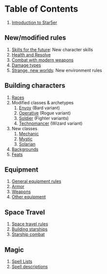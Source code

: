 # Table of Contents

 1. [Introduction to Star5er](README.md)

## New/modified rules

 1. [Skills for the future](rules/skills.md): New character skills
 1. [Health and Resolve](rules/health-and-resolve.md)
 1. [Combat with modern weapons](rules/combat.md)
 1. [Damage types](rules/damage.md)
 1. [Strange, new worlds](rules/environment.md): New environment rules

## Building characters

 1. [Races](character/races.md)
 1. Modified classes & archetypes
    1. [Envoy](character/classes/bard.md) (Bard variant)
    1. [Operative](character/classes/rogue.md) (Rogue variant)
    1. [Soldier](character/classes/fighter.md) (Fighter variants)
    1. [Technomancer](character/classes/wizard.md) (Wizard variant)
 1. New classes
    1. [Mechanic](character/classes/mechanic.md)
    1. [Mystic](character/classes/mystic.md)
    1. [Solarian](character/classes/solarian.md)
 1. [Backgrounds](character/backgrounds.md)
 1. [Feats](character/feats.md)

## Equipment

 1. [General equipment rules](equipment/index.md)
 1. [Armor](equipment/armor.md)
 1. [Weapons](equipment/weapons.md)
 1. [Other equipment](equipment/other.md)

## Space Travel

 1. [Space travel rules](starship/navigation.md)
 1. [Building starships](starship/build.md)
 1. [Starship combat](starship/combat.md)
 
## Magic

 1. [Spell Lists](spells/lists.md)
 1. [Spell descriptions](spells/index.md)
